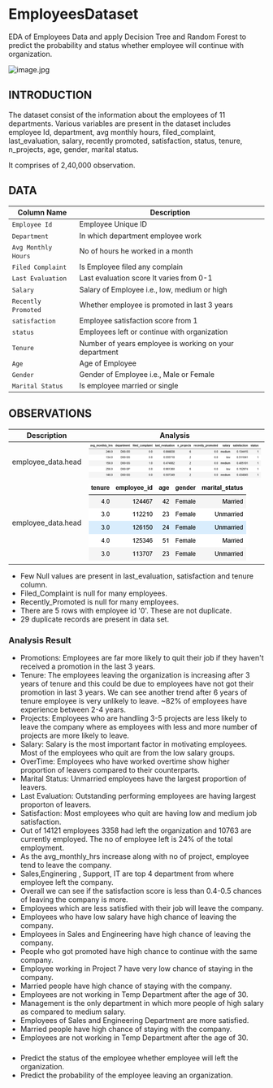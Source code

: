 # EmployeesDataset
EDA of Employees Data and apply Decision Tree and Random Forest to predict the probability and status whether employee will continue with organization.

![image.jpg](Images/IPL-Image.jpg)

## INTRODUCTION
The dataset consist of the information about the employees of 11 departments. Various variables are present in the dataset includes employee Id, department, avg monthly hours, filed_complaint, last_evaluation, salary, recently promoted, satisfaction, status, tenure, n_projects, age, gender, marital status.

It comprises of 2,40,000 observation.

## DATA
| Column Name | Description |
| --- | --- |
| `Employee Id` | Employee Unique ID |
| `Department` | In which department employee work |
| `Avg Monthly Hours` | No of hours he worked in a month |
| `Filed Complaint` | Is Employee filed any complain |
| `Last Evaluation`| Last evaluation score It varies from 0-1 |
| `Salary` | Salary of Employee i.e., low, medium or high |
| `Recently Promoted` | Whether employee is promoted in last 3 years|
| `satisfaction` | Employee satisfaction score from 1 |
| `status` | Employees left or continue with organization |
| `Tenure` | Number of years employee is working on your department |
| `Age` | Age of Employee |
| `Gender` | Gender of Employee i.e., Male or Female |
| `Marital Status` | Is employee married or single |

## OBSERVATIONS
| Description | Analysis |
| --- | --- |
| employee_data.head | ![image.png](Images/head1.png) |
| employee_data.head | ![image.png](Images/head2.png) |
- Few Null values are present in last_evaluation, satisfaction and tenure column.
- Filed_Complaint is null for many employees.
- Recently_Promoted is null for many employees.
- There are 5 rows with employee id '0'. These are not duplicate.
- 29 duplicate records are present in data set.

### Analysis Result
- Promotions: Employees are far more likely to quit their job if they haven't received a promotion in the last 3 years.
- Tenure: The employees leaving the organization is increasing after 3 years of tenure and this could be due to employees have not got their promotion in last 3 years. We can see another trend after 6 years of tenure employee is very unlikely to leave. ~82% of employees have experience between 2-4 years.
- Projects: Employees who are handling 3-5 projects are less likely to leave the company where as employees with less and more number of projects are more likely to leave.
- Salary: Salary is the most important factor in motivating employees. Most of the employees who quit are from the low salary groups.
- OverTime: Employees who have worked overtime show higher proportion of leavers compared to their counterparts.
- Marital Status: Unmarried employees have the largest proportion of leavers.	
- Last Evaluation: Outstanding performing employees are having largest proporton of leavers.	
- Satisfaction: Most employees who quit are having low and medium job satisfaction.
- Out of 14121 employees 3358 had left the organization and 10763 are currently employed. The no of employee left is 24% of the total employment.
- As the avg_monthly_hrs increase along with no of project, employee tend to leave the company.	
- Sales,Enginering , Support, IT are top 4 department from where employee left the company.	
- Overall we can see if the satisfaction score is less than 0.4-0.5 chances of leaving the company is more.	
- Employees which are less satisfied with their job will leave the company.	
- Employees who have low salary have high chance of leaving the company.
-	Employees in Sales and Engineering have high chance of leaving the company.	
-	People who got promoted have high chance to continue with the same company.
- Employee working in Project 7 have very low chance of staying in the company.
-	Married people have high chance of staying with the company.
-	Employees are not working in Temp Department after the age of 30.
- Management is the only department in which more people of high salary as compared to medium salary.
- Employees of Sales and Engineering Department are more satisfied.
-	Married people have high chance of staying with the company.	
-	Employees are not working in Temp Department after the age of 30.	

### 
- Predict the status of the employee whether employee will left the organization.
- Predict the probability of the employee leaving an organization.
